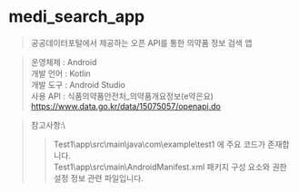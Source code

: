 # medi_search_app
> 공공데이터포털에서 제공하는 오픈 API를 통한 의약품 정보 검색 앱

> 운영체제 : Android \
개발 언어 : Kotlin \
개발 도구 : Android Studio \
사용 API : 식품의약품안전처_의약품개요정보(e약은요) \
           https://www.data.go.kr/data/15075057/openapi.do
           
 
>참고사항:\
>>Test1\app\src\main\java\com\example\test1  에 주요 코드가 존재합니다. \
>Test1\app\src\main\AndroidManifest.xml 패키지 구성 요소와 권한 설정 정보 관련 파일입니다.
